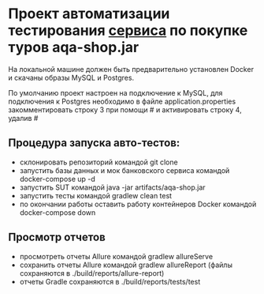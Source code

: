 # Проект автоматизации тестирования [сервиса] по покупке туров aqa-shop.jar
[сервиса]: https://github.com/netology-code/qa-diploma

На локальной машине должен быть предварительно установлен Docker и скачаны образы MySQL и Postgres.

По умолчанию проект настроен на подключение к MySQL, для подключения к Postgres необходимо в файле application.properties закомментировать строку 3 при помощи # и активировать строку 4, удалив #

## Процедура запуска авто-тестов:
* склонировать репозиторий командой git clone
* запустить базы данных и мок банковского сервиса командой docker-compose up -d
* запустить SUT командой java -jar artifacts/aqa-shop.jar
* запустить тесты командой gradlew clean test
* по окончании работы оставить работу контейнеров Docker командой docker-compose down

## Просмотр отчетов
* просмотреть отчеты Allure командой gradlew allureServe
* сохранить отчеты Allure командой gradlew allureReport (файлы сохраняются в ./build/reports/allure-report)
* отчеты Gradle сохраняются в ./build/reports/tests/test 







